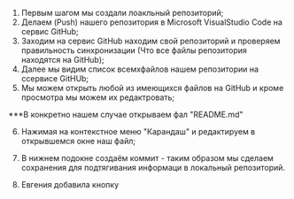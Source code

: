 1. Первым шагом мы создали лоакльный репозиторий;
2. Делаем (Push) нашего репозитория в Microsoft VisualStudio Code на сервис GitHub;
3. Заходим на сервис GitHub находим свой репозиторий и проверяем правильность синхронизации (Что все файлы репозитория находятся на GitHub);
4. Далее мы видим список всемхфайлов нашем репозитории на ссервисе GitHUb;
5. Мы можем открыть любой из имеющихся файлов на GitHub и кроме просмотра мы можем их редактровать;

***В конкретно нашем случае открываем фал "README.md"

6. Нажимая на контекстное меню "Карандаш" и редактируем в открывшемся окне наш файл;
7. В нижнем подокне создаём коммит - таким образом мы сделаем сохранения для подтягивания информаци в локальный репозиторий.

8. Евгения добавила кнопку 
